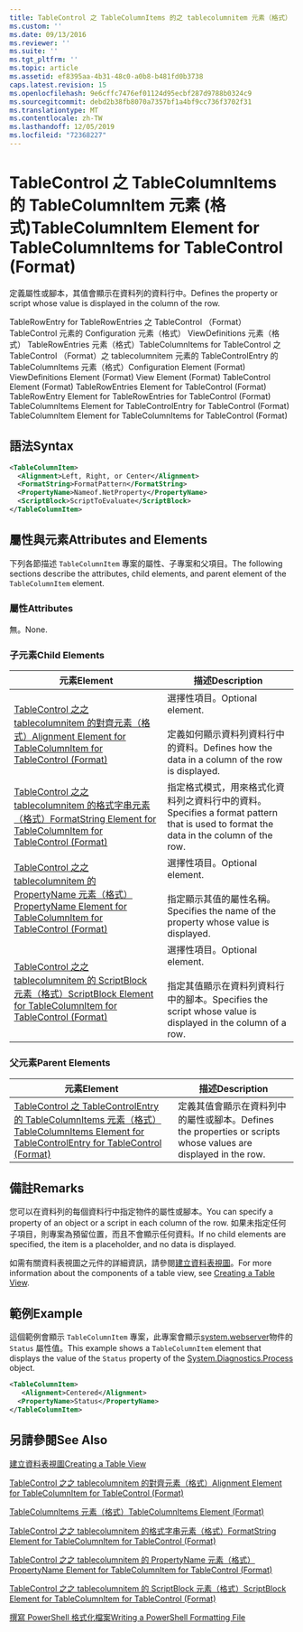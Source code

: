 ```yaml
---
title: TableControl 之 TableColumnItems 的之 tablecolumnitem 元素（格式） |Microsoft Docs
ms.custom: ''
ms.date: 09/13/2016
ms.reviewer: ''
ms.suite: ''
ms.tgt_pltfrm: ''
ms.topic: article
ms.assetid: ef8395aa-4b31-48c0-a0b8-b481fd0b3738
caps.latest.revision: 15
ms.openlocfilehash: 9e6cffc7476ef01124d95ecbf287d9788b0324c9
ms.sourcegitcommit: debd2b38fb8070a7357bf1a4bf9cc736f3702f31
ms.translationtype: MT
ms.contentlocale: zh-TW
ms.lasthandoff: 12/05/2019
ms.locfileid: "72368227"
---
```

# <a name="tablecolumnitem-element-for-tablecolumnitems-for-tablecontrol-format"></a><span data-ttu-id="31aef-102">TableControl 之 TableColumnItems 的 TableColumnItem 元素 (格式)</span><span class="sxs-lookup"><span data-stu-id="31aef-102">TableColumnItem Element for TableColumnItems for TableControl (Format)</span></span>

<span data-ttu-id="31aef-103">定義屬性或腳本，其值會顯示在資料列的資料行中。</span><span class="sxs-lookup"><span data-stu-id="31aef-103">Defines the property or script whose value is displayed in the column of the row.</span></span>

<span data-ttu-id="31aef-104">TableRowEntry for TableRowEntries 之 TableControl （Format） TableControl 元素的 Configuration 元素（格式） ViewDefinitions 元素（格式） TableRowEntries 元素（格式）TableColumnItems for TableControl 之 TableControl （Format）之 tablecolumnitem 元素的 TableControlEntry 的 TableColumnItems 元素（格式）</span><span class="sxs-lookup"><span data-stu-id="31aef-104">Configuration Element (Format) ViewDefinitions Element (Format) View Element (Format) TableControl Element (Format) TableRowEntries Element for TableControl (Format) TableRowEntry Element for TableRowEntries for TableControl (Format) TableColumnItems Element for TableControlEntry for TableControl (Format) TableColumnItem Element for TableColumnItems for TableControl (Format)</span></span>

## <a name="syntax"></a><span data-ttu-id="31aef-105">語法</span><span class="sxs-lookup"><span data-stu-id="31aef-105">Syntax</span></span>

```xml
<TableColumnItem>
  <Alignment>Left, Right, or Center</Alignment>
  <FormatString>FormatPattern</FormatString>
  <PropertyName>Nameof.NetProperty</PropertyName>
  <ScriptBlock>ScriptToEvaluate</ScriptBlock>
</TableColumnItem>
```

## <a name="attributes-and-elements"></a><span data-ttu-id="31aef-106">屬性與元素</span><span class="sxs-lookup"><span data-stu-id="31aef-106">Attributes and Elements</span></span>

<span data-ttu-id="31aef-107">下列各節描述 `TableColumnItem` 專案的屬性、子專案和父項目。</span><span class="sxs-lookup"><span data-stu-id="31aef-107">The following sections describe the attributes, child elements, and parent element of the `TableColumnItem` element.</span></span>

### <a name="attributes"></a><span data-ttu-id="31aef-108">屬性</span><span class="sxs-lookup"><span data-stu-id="31aef-108">Attributes</span></span>

<span data-ttu-id="31aef-109">無。</span><span class="sxs-lookup"><span data-stu-id="31aef-109">None.</span></span>

### <a name="child-elements"></a><span data-ttu-id="31aef-110">子元素</span><span class="sxs-lookup"><span data-stu-id="31aef-110">Child Elements</span></span>

|<span data-ttu-id="31aef-111">元素</span><span class="sxs-lookup"><span data-stu-id="31aef-111">Element</span></span>|<span data-ttu-id="31aef-112">描述</span><span class="sxs-lookup"><span data-stu-id="31aef-112">Description</span></span>|
|-------------|-----------------|
|[<span data-ttu-id="31aef-113">TableControl 之之 tablecolumnitem 的對齊元素（格式）</span><span class="sxs-lookup"><span data-stu-id="31aef-113">Alignment Element for TableColumnItem for TableControl (Format)</span></span>](./alignment-element-for-tablecolumnitem-for-tablecontrol-format.md)|<span data-ttu-id="31aef-114">選擇性項目。</span><span class="sxs-lookup"><span data-stu-id="31aef-114">Optional element.</span></span><br /><br /> <span data-ttu-id="31aef-115">定義如何顯示資料列資料行中的資料。</span><span class="sxs-lookup"><span data-stu-id="31aef-115">Defines how the data in a column of the row is displayed.</span></span>|
|[<span data-ttu-id="31aef-116">TableControl 之之 tablecolumnitem 的格式字串元素（格式）</span><span class="sxs-lookup"><span data-stu-id="31aef-116">FormatString Element for TableColumnItem for TableControl (Format)</span></span>](./formatstring-element-for-tablecolumnitem-for-tablecontrol-format.md)|<span data-ttu-id="31aef-117">指定格式模式，用來格式化資料列之資料行中的資料。</span><span class="sxs-lookup"><span data-stu-id="31aef-117">Specifies a format pattern that is used to format the data in the column of the row.</span></span>|
|[<span data-ttu-id="31aef-118">TableControl 之之 tablecolumnitem 的 PropertyName 元素（格式）</span><span class="sxs-lookup"><span data-stu-id="31aef-118">PropertyName Element for TableColumnItem for TableControl (Format)</span></span>](./propertyname-element-for-tablecolumnitem-for-tablecontrol-format.md)|<span data-ttu-id="31aef-119">選擇性項目。</span><span class="sxs-lookup"><span data-stu-id="31aef-119">Optional element.</span></span><br /><br /> <span data-ttu-id="31aef-120">指定顯示其值的屬性名稱。</span><span class="sxs-lookup"><span data-stu-id="31aef-120">Specifies the name of the property whose value is displayed.</span></span>|
|[<span data-ttu-id="31aef-121">TableControl 之之 tablecolumnitem 的 ScriptBlock 元素（格式）</span><span class="sxs-lookup"><span data-stu-id="31aef-121">ScriptBlock Element for TableColumnItem for TableControl (Format)</span></span>](./scriptblock-element-for-tablecolumnitem-for-tablecontrol-format.md)|<span data-ttu-id="31aef-122">選擇性項目。</span><span class="sxs-lookup"><span data-stu-id="31aef-122">Optional element.</span></span><br /><br /> <span data-ttu-id="31aef-123">指定其值顯示在資料列資料行中的腳本。</span><span class="sxs-lookup"><span data-stu-id="31aef-123">Specifies the script whose value is displayed in the column of a row.</span></span>|

### <a name="parent-elements"></a><span data-ttu-id="31aef-124">父元素</span><span class="sxs-lookup"><span data-stu-id="31aef-124">Parent Elements</span></span>

|<span data-ttu-id="31aef-125">元素</span><span class="sxs-lookup"><span data-stu-id="31aef-125">Element</span></span>|<span data-ttu-id="31aef-126">描述</span><span class="sxs-lookup"><span data-stu-id="31aef-126">Description</span></span>|
|-------------|-----------------|
|[<span data-ttu-id="31aef-127">TableControl 之 TableControlEntry 的 TableColumnItems 元素（格式）</span><span class="sxs-lookup"><span data-stu-id="31aef-127">TableColumnItems Element for TableControlEntry for TableControl (Format)</span></span>](./tablecolumnitems-element-for-tablerowentry-for-tablecontrol-format.md)|<span data-ttu-id="31aef-128">定義其值會顯示在資料列中的屬性或腳本。</span><span class="sxs-lookup"><span data-stu-id="31aef-128">Defines the properties or scripts whose values are displayed in the row.</span></span>|

## <a name="remarks"></a><span data-ttu-id="31aef-129">備註</span><span class="sxs-lookup"><span data-stu-id="31aef-129">Remarks</span></span>

<span data-ttu-id="31aef-130">您可以在資料列的每個資料行中指定物件的屬性或腳本。</span><span class="sxs-lookup"><span data-stu-id="31aef-130">You can specify a property of an object or a script in each column of the row.</span></span> <span data-ttu-id="31aef-131">如果未指定任何子項目，則專案為預留位置，而且不會顯示任何資料。</span><span class="sxs-lookup"><span data-stu-id="31aef-131">If no child elements are specified, the item is a placeholder, and no data is displayed.</span></span>

<span data-ttu-id="31aef-132">如需有關資料表視圖之元件的詳細資訊，請參閱[建立資料表視圖](./creating-a-table-view.md)。</span><span class="sxs-lookup"><span data-stu-id="31aef-132">For more information about the components of a table view, see [Creating a Table View](./creating-a-table-view.md).</span></span>

## <a name="example"></a><span data-ttu-id="31aef-133">範例</span><span class="sxs-lookup"><span data-stu-id="31aef-133">Example</span></span>

<span data-ttu-id="31aef-134">這個範例會顯示 `TableColumnItem` 專案，此專案會顯示[system.webserver](/dotnet/api/System.Diagnostics.Process)物件的 `Status` 屬性值。</span><span class="sxs-lookup"><span data-stu-id="31aef-134">This example shows a `TableColumnItem` element that displays the value of the `Status` property of the [System.Diagnostics.Process](/dotnet/api/System.Diagnostics.Process) object.</span></span>

```xml
<TableColumnItem>
   <Alignment>Centered</Alignment>
  <PropertyName>Status</PropertyName>
</TableColumnItem>

```

## <a name="see-also"></a><span data-ttu-id="31aef-135">另請參閱</span><span class="sxs-lookup"><span data-stu-id="31aef-135">See Also</span></span>

[<span data-ttu-id="31aef-136">建立資料表視圖</span><span class="sxs-lookup"><span data-stu-id="31aef-136">Creating a Table View</span></span>](./creating-a-table-view.md)

[<span data-ttu-id="31aef-137">TableControl 之之 tablecolumnitem 的對齊元素（格式）</span><span class="sxs-lookup"><span data-stu-id="31aef-137">Alignment Element for TableColumnItem for TableControl (Format)</span></span>](./alignment-element-for-tablecolumnitem-for-tablecontrol-format.md)

[<span data-ttu-id="31aef-138">TableColumnItems 元素（格式）</span><span class="sxs-lookup"><span data-stu-id="31aef-138">TableColumnItems Element (Format)</span></span>](./tablecolumnitems-element-for-tablerowentry-for-tablecontrol-format.md)

[<span data-ttu-id="31aef-139">TableControl 之之 tablecolumnitem 的格式字串元素（格式）</span><span class="sxs-lookup"><span data-stu-id="31aef-139">FormatString Element for TableColumnItem for TableControl (Format)</span></span>](./formatstring-element-for-tablecolumnitem-for-tablecontrol-format.md)

[<span data-ttu-id="31aef-140">TableControl 之之 tablecolumnitem 的 PropertyName 元素（格式）</span><span class="sxs-lookup"><span data-stu-id="31aef-140">PropertyName Element for TableColumnItem for TableControl (Format)</span></span>](./propertyname-element-for-tablecolumnitem-for-tablecontrol-format.md)

[<span data-ttu-id="31aef-141">TableControl 之之 tablecolumnitem 的 ScriptBlock 元素（格式）</span><span class="sxs-lookup"><span data-stu-id="31aef-141">ScriptBlock Element for TableColumnItem for TableControl (Format)</span></span>](./scriptblock-element-for-tablecolumnitem-for-tablecontrol-format.md)

[<span data-ttu-id="31aef-142">撰寫 PowerShell 格式化檔案</span><span class="sxs-lookup"><span data-stu-id="31aef-142">Writing a PowerShell Formatting File</span></span>](./writing-a-powershell-formatting-file.md)

